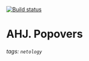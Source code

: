 [![Build status](https://ci.appveyor.com/api/projects/status/vm4qgsvy87qonaed?svg=true)](https://ci.appveyor.com/project/mrvotum/5-1-popovers)

# AHJ. Popovers

###### tags: `netology`
